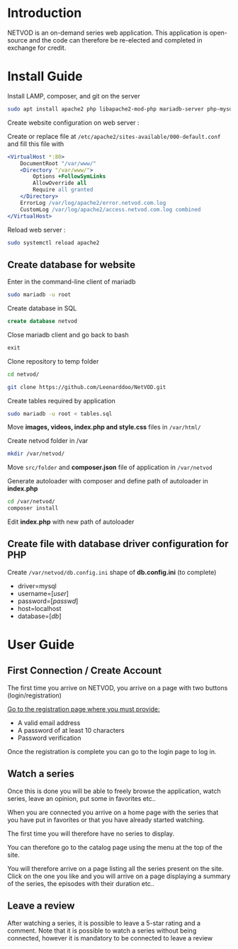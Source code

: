 # Introduction

NETVOD is an on-demand series web application. This application is open-source and the code can therefore be re-elected and completed in exchange for credit.

# Install Guide

Install LAMP, composer, and git on the server 

```bash
sudo apt install apache2 php libapache2-mod-php mariadb-server php-mysql composer git
```

Create website configuration on web server :

Create or replace file at `/etc/apache2/sites-available/000-default.conf` and fill this file with  
```apache
<VirtualHost *:80>
    DocumentRoot "/var/www/"
    <Directory "/var/www/">
        Options +FollowSymLinks
        AllowOverride all
        Require all granted
    </Directory>
    ErrorLog /var/log/apache2/error.netvod.com.log
    CustomLog /var/log/apache2/access.netvod.com.log combined
</VirtualHost>
```

Reload web server :

```bash
sudo systemctl reload apache2
```

## Create database for website
Enter in the command-line client of mariadb 

```bash
sudo mariadb -u root
```

Create database in SQL 

```sql
create database netvod
```
Close mariadb client and go back to bash 
```sql
exit
```
Clone repository to temp folder
```bash
cd netvod/
```

```bash
git clone https://github.com/Leonarddoo/NetVOD.git
```

Create tables required by application 

```bash
sudo mariadb -u root < tables.sql
```

Move **images, videos, index.php and style.css** files in `/var/html/`

Create netvod folder in /var 
```bash
mkdir /var/netvod/
```
Move `src/folder` and **composer.json** file of application in `/var/netvod`

Generate autoloader with composer and define path of autoloader in **index.php** 
```bash
cd /var/netvod/
composer install
```
Edit **index.php** with new path of autoloader

## Create file with database driver configuration for PHP 
Create `/var/netvod/db.config.ini` shape of **db.config.ini** (to complete) 
* driver=mysql
* username=[*user*]
* password=[*passwd*]
* host=localhost
* database=[*db*]

<mettre user guide ici>

# User Guide

## First Connection / Create Account

The first time you arrive on NETVOD, you arrive on a page with two buttons (login/registration)

<ins>Go to the registration page where you must provide:</ins>
* A valid email address
* A password of at least 10 characters
* Password verification

Once the registration is complete you can go to the login page to log in.

## Watch a series

Once this is done you will be able to freely browse the application, watch series, leave an opinion, put some in favorites etc..

When you are connected you arrive on a home page with the series that you have put in favorites or that you have already started watching.

The first time you will therefore have no series to display.

You can therefore go to the catalog page using the menu at the top of the site.

You will therefore arrive on a page listing all the series present on the site.
Click on the one you like and you will arrive on a page displaying a summary of the series, the episodes with their duration etc..

## Leave a review

After watching a series, it is possible to leave a 5-star rating and a comment. Note that it is possible to watch a series without being connected, however it is mandatory to be connected to leave a review

